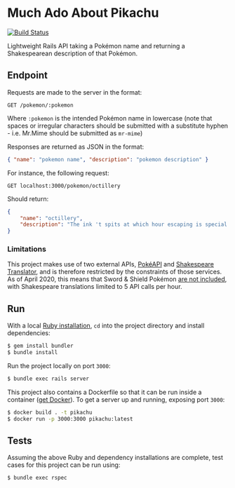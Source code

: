 # Much Ado About Pikachu
[![Build Status](https://travis-ci.com/archmagos/much-ado-about-pikachu.svg?token=BoqcCqYc4GN4fzLWfo66&branch=master)](https://travis-ci.com/archmagos/much-ado-about-pikachu)


Lightweight Rails API taking a Pokémon name and returning a Shakespearean description of that Pokémon.

## Endpoint

Requests are made to the server in the format:
```http
GET /pokemon/:pokemon
```
Where `:pokemon` is the intended Pokémon name in lowercase (note that spaces or irregular characters should be submitted with a substitute hyphen - i.e. Mr.Mime should be submitted as `mr-mime`)

Responses are returned as JSON in the format:

```json
{ "name": "pokemon name", "description": "pokemon description" }
```

For instance, the following request:

```http
GET localhost:3000/pokemon/octillery
```

Should return:

```json
{
    "name": "octillery",
    "description": "The ink 't spits at which hour escaping is special. 't enwheels a substance yond dulls the sense of smelleth,  so pokémon with keen noses receiveth did lose."
}
```

### Limitations

This project makes use of two external APIs, [PokéAPI](https://pokeapi.co/docs/v2.html/) and [Shakespeare Translator](https://funtranslations.com/api/shakespeare), and is therefore restricted by the constraints of those services. As of April 2020, this means that Sword & Shield Pokémon [are not included](https://github.com/PokeAPI/pokeapi/issues/460), with Shakespeare translations limited to 5 API calls per hour.

## Run
With a local [Ruby installation](https://www.ruby-lang.org/en/documentation/installation/), `cd` into the project directory and install dependencies:
```bash
$ gem install bundler
$ bundle install
```
Run the project locally on port `3000`:

```bash
$ bundle exec rails server
```
This project also contains a Dockerfile so that it can be run inside a container ([get Docker](https://docs.docker.com/get-docker/)). To get a server up and running, exposing port `3000`:
```bash
$ docker build . -t pikachu
$ docker run -p 3000:3000 pikachu:latest
```

## Tests
Assuming the above Ruby and dependency installations are complete, test cases for this project can be run using:

```bash
$ bundle exec rspec
```
